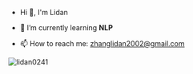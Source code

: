 - Hi 👋, I'm Lidan

- 🌱 I’m currently learning **NLP**

- 📫 How to reach me: zhanglidan2002@gmail.com

<p><img align="center" src="https://github-readme-stats.vercel.app/api/top-langs?username=lidan0241&show_icons=true&locale=en&layout=compact" alt="lidan0241" /></p>
